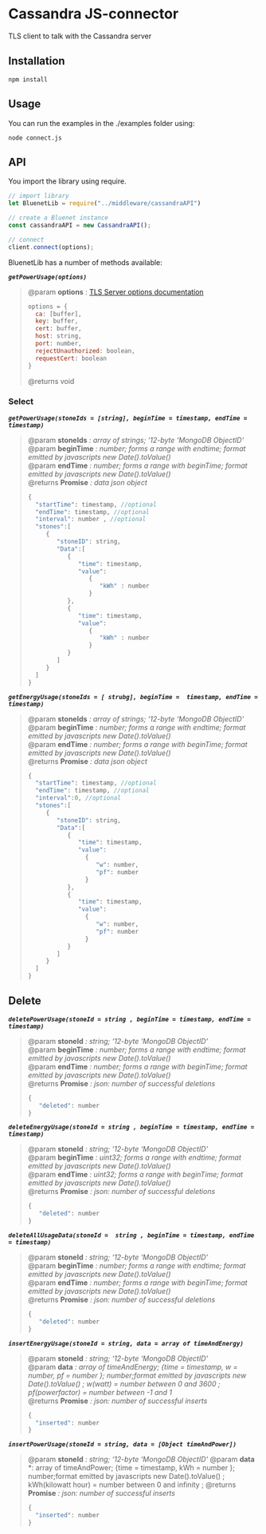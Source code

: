 # Cassandra JS-connector

TLS client to talk with the Cassandra server

## Installation

```
npm install
```

## Usage

You can run the examples in the ./examples folder using:
```
node connect.js
```

## API

You import the library using require.
``` javascript
// import library
let BluenetLib = require("../middleware/cassandraAPI")

// create a Bluenet instance
const cassandraAPI = new CassandraAPI();

// connect
client.connect(options);
```

BluenetLib has a number of methods available:

***`getPowerUsage(options)`***
> @param **options** : [TLS Server options documentation](https://nodejs.org/api/tls.html#tls_new_tls_tlssocket_socket_options "TLSServer Documentation")
> ``` js 
> options = {
>   ca: [buffer],
>   key: buffer,
>   cert: buffer,
>   host: string,
>   port: number,
>   rejectUnauthorized: boolean,
>   requestCert: boolean
> }
> ```
> @returns void  

### Select
***`getPowerUsage(stoneIds = [string], beginTime = timestamp, endTime = timestamp)`***
> @param **stoneIds** *: array of strings; ‘12-byte ‘MongoDB ObjectID'*  
> @param **beginTime** *: number; forms a range with endtime;  format emitted by javascripts new Date().toValue()*  
> @param **endTime** *: number; forms a range with beginTime;  format emitted by javascripts new Date().toValue()*  
> @returns **Promise<data>** *: data json object*
> ```js
> {
>   "startTime": timestamp, //optional
>   "endTime": timestamp, //optional
>   "interval": number , //optional
>   "stones":[
>      {
>         "stoneID": string,
>         "Data":[
>            {
>               "time": timestamp,
>               "value":
>                  {
>                     "kWh" : number
>                  }
>            },
>            {
>               "time": timestamp,
>               "value":
>                  {
>                     "kWh" : number
>                  }
>            }
>         ]
>      }
>   ]
>}
>```


***`getEnergyUsage(stoneIds = [ strubg], beginTime =  timestamp, endTime = timestamp)`***
> @param **stoneIds** *: array of strings; ‘12-byte ‘MongoDB ObjectID'*  
> @param **beginTime** *: number; forms a range with endtime;  format emitted by javascripts new Date().toValue()*  
> @param **endTime** *: number; forms a range with beginTime;  format emitted by javascripts new Date().toValue()*  
> @returns **Promise<data>** *: data json object*  
>```js
> {
>   "startTime": timestamp, //optional
>   "endTime": timestamp, //optional
>   "interval":0, //optional
>   "stones":[
>      {
>         "stoneID": string,
>         "Data":[
>            {
>               "time": timestamp,
>               "value":
>                 {
>                    "w": number,
>                    "pf": number
>                 }
>            },
>            {
>               "time": timestamp,
>               "value":
>                 {
>                    "w": number,
>                    "pf": number
>                 }
>            }
>         ]
>      }
>   ]
>}
>```

## Delete

***`deletePowerUsage(stoneId = string , beginTime = timestamp, endTime = timestamp)`***
> @param **stoneId** *: string; ‘12-byte ‘MongoDB ObjectID'*  
> @param **beginTime** *: number; forms a range with endtime;  format emitted by javascripts new Date().toValue()*  
> @param **endTime** *: number; forms a range with beginTime;  format emitted by javascripts new Date().toValue()*  
> @returns **Promise<data>** *: json: number of successful deletions*    
>```js
> {
>	 "deleted": number
>}
>```

***`deleteEnergyUsage(stoneId = string , beginTime = timestamp, endTime = timestamp)`***
> @param **stoneId** *: string; ‘12-byte ‘MongoDB ObjectID'*  
> @param **beginTime** *: uint32; forms a range with endtime;  format emitted by javascripts new Date().toValue()*  
> @param **endTime** *: uint32; forms a range with beginTime;  format emitted by javascripts new Date().toValue()*  
> @returns **Promise<data>** *: json: number of successful deletions*  
>```js 
> {
>	 "deleted": number
>}
>```

***`deleteAllUsageData(stoneId =  string , beginTime = timestamp, endTime = timestamp)`***
> @param **stoneId** *: string; ‘12-byte ‘MongoDB ObjectID'*  
> @param **beginTime** *: number; forms a range with endtime;  format emitted by javascripts new Date().toValue()*  
> @param **endTime** *: number; forms a range with beginTime;  format emitted by javascripts new Date().toValue()*  
> @returns **Promise<data>** *: json: number of successful deletions*  
>```js
> {
>	 "deleted": number
>}
>```

***`insertEnergyUsage(stoneId = string, data = array of timeAndEnergy)`***
> @param **stoneId** *: string; ‘12-byte ‘MongoDB ObjectID'*  
> @param **data** *: array of timeAndEnergy; {time = timestamp, w = number, pf = number }; number;format emitted by javascripts new Date().toValue() ; w(watt) = number between 0 and 3600 ; pf(powerfactor) = number between -1 and 1*  
> @returns **Promise<data>** *: json: number of successful inserts*  
>```js
> {
>	"inserted": number
>}
>```

***`insertPowerUsage(stoneId = string, data = [Object timeAndPower])
`***
> @param **stoneId** *: string; ‘12-byte ‘MongoDB ObjectID'*
> @param **data** *: array of timeAndPower; {time = timestamp, kWh = number }; number;format emitted by javascripts new Date().toValue() ; kWh(kilowatt hour) = number between 0 and infinity ; 
> @returns **Promise<data>** *: json: number of successful inserts*
>```js
> {
>	"inserted": number
>}
>```
